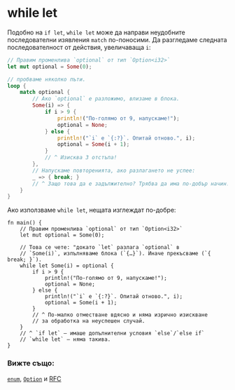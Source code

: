 # while let

Подобно на `if let`, `while let` може да направи неудобните последователни
изявления `match` по-поносими. Да разгледаме следната последователност от
действия, увеличаваща `i`:

```rust
// Правим променлива `optional` от тип `Option<i32>`
let mut optional = Some(0);

// пробваме няколко пъти.
loop {
    match optional {
        // Ако `optional` е разложимо, влизаме в блока.
        Some(i) => {
            if i > 9 {
                println!("По-голямо от 9, напускаме!");
                optional = None;
            } else {
                println!("`i` е `{:?}`. Опитай отново.", i);
                optional = Some(i + 1);
            }
            // ^ Изисква 3 отстъпа!
        },
        // Напускаме повторенията, ако разлагането не успее:
        _ => { break; }
        // ^ Защо това да е задължително? Трябва да има по-добър начин!
    }
}
```

Ако използваме `while let`, нещата изглеждат по-добре:

```rust,editable
fn main() {
    // Правим променлива `optional` от тип `Option<i32>`
    let mut optional = Some(0);

    // Това се чете: "докато `let` разлага `optional` в
    // `Some(i)`, изпълняваме блока (`{…}`). Иначе прекъсваме (`{ break; }`).
    while let Some(i) = optional {
        if i > 9 {
            println!("По-голямо от 9, напускаме!");
            optional = None;
        } else {
            println!("`i` е `{:?}`. Опитай отново.", i);
            optional = Some(i + 1);
        }
        // ^ По-малко отместване вдясно и няма изрично изискване
        // за обработка на неуспешен случай.
    }
    // ^ `if let` – имаше допълнителни условия `else`/`else if`
    // `while let` – няма такива.
}
```

### Вижте също:

[`enum`][enum], [`Option`][option] и [RFC][while_let_rfc]

[enum]: ../custom_types/enum.md
[option]: ../std/option.md
[while_let_rfc]: https://github.com/rust-lang/rfcs/pull/214
